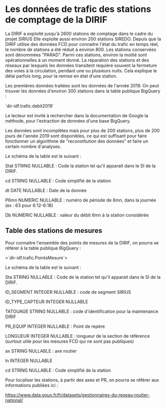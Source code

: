 # Les données de trafic des stations de comptage de la DIRIF
La DIRIF a exploité jusqu'à 2600 stations de comptage dans le cadre du projet SIRIUS Elle exploite aussi environ 200 stations SIREDO. Depuis que la DIRIF utilise des données FCD pour connaitre l'état du trafic en temps réel, le nombre de stations a été réduit à environ 800. Les stations conservées sont dénommées "PARAD". Parmi ces stations, environ la moitié sont opérationnelles à un moment donné. La réparation des stations et des réseaux par lesquels les données transitent requière souvent la fermeture des voies à la circulation, pendant une ou plusieurs nuits. Cela explique le délai parfois long, pour la remise en état d'une station.

Les premières données traitées sont les données de l'année 2019. On peut trouver les données d'environ 300 stations dans la table publique BigQuery :

\`dir-idf.trafic.debit2019\`

Le lecteur est invité à rechercher dans la documentation de Google la méthode, pour l'extraction de données d'une base BigQuery.

Les données sont incomplètes mais pour plus de 200 stations, plus de 200 jours de l'année 2019 sont disponibles, ce qui est suffisant pour faire fonctionner un algorithme de "reconstitution des données" et faire un certain nombre d'analyses. 

Le schéma de la table est le suivant :

Stat STRING NULLABLE : Code la station tel qu'il apparait dans le SI de la DIRIF.

cd STRING NULLABLE : Code simplifié de la station

dt DATE NULLABLE : Date de la donnée

P6mn NUMERIC NULLABLE : numéro de période de 6mn, dans la journée (ex : 63 pour 6:12-6:18)

Db NUMERIC NULLABLE : valeur du débit 6mn à la station considérée

## Table des stations de mesures
Pour connaitre l'ensemble des points de mesures de la DIRIF, on pourra se référer à la table publique BigQuery :

<\`dir-idf.trafic.PointsMesure\`>

Le schéma de la table est le suivant :

Sta	STRING	NULLABLE	: Code de la station tel qu'il apparait dans le SI de la DIRIF.

ID_SEGMENT	INTEGER	NULLABLE	: code de segment SIRIUS

ID_TYPE_CAPTEUR	INTEGER	NULLABLE	

TATOUAGE	STRING	NULLABLE	: code d'identification pour la maintenance DIRIF

PR_EQUIP	INTEGER	NULLABLE	: Point de repère

LONGUEUR	INTEGER	NULLABLE	: longueur de la section de référence (surtout utile pour les mesures FCD qui ne sont pas publiques)

ax	STRING	NULLABLE	: axe routier

ln	INTEGER	NULLABLE	

cd	STRING	NULLABLE	: Code simplifié de la station

Pour localiser les stations, à partir des axes et PR, on pourra se référer aux informations publiées ici :

<https://www.data.gouv.fr/fr/datasets/gestionnaires-du-reseau-routier-national/>



